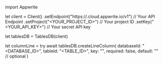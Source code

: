 import Appwrite

let client = Client()
    .setEndpoint("https://<REGION>.cloud.appwrite.io/v1") // Your API Endpoint
    .setProject("<YOUR_PROJECT_ID>") // Your project ID
    .setKey("<YOUR_API_KEY>") // Your secret API key

let tablesDB = TablesDB(client)

let columnLine = try await tablesDB.createLineColumn(
    databaseId: "<DATABASE_ID>",
    tableId: "<TABLE_ID>",
    key: "",
    required: false,
    default: "" // optional
)

